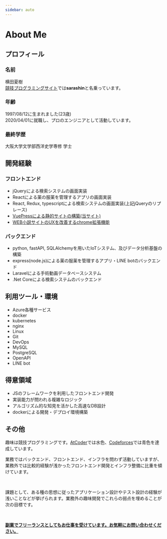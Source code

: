 ```yaml
---
sidebar: auto
---
```


# About Me

## プロフィール

### 名前

横田夏樹  
[競技プログラミングサイト](https://atcoder.jp/users/sarashin)では**sarashin**と名乗っています。

### 年齢

1997/08/12に生まれました(23歳)  
2020/04/01に就職し、プロのエンジニアとして活動しています。

### 最終学歴

大阪大学文学部西洋史学専修 学士

## 開発経験

### フロントエンド

- jQueryによる検索システムの画面実装
- Reactによる薬の服薬を管理するアプリの画面実装
- React, Redux, typescriptによる検索システムの画面実装(上記jQueryのリプレース)
- [VuePressによる静的サイトの構築(当サイト)](/)
- [WEB小説サイトのUXを改善するchrome拡張機能](https://github.com/sarashinanikki/seamless_reader)

### バックエンド

- python, fastAPI, SQLAlchemyを用いたIoTシステム、及びデータ分析基盤の構築
- express(node.js)による薬の服薬を管理するアプリ・LINE botのバックエンド
- Laravelによる手術動画データベースシステム
- .Net Coreによる検索システムのバックエンド

## 利用ツール・環境

- Azure各種サービス
- docker
- kubernetes
- nginx
- Linux
- Git
- DevOps
- MySQL
- PostgreSQL
- OpenAPI
- LINE bot

## 得意領域

- JSのフレームワークを利用したフロントエンド開発
- 実装能力が問われる複雑なロジック
- アルゴリズム的な知見を活かした高速なDB設計
- dockerによる開発・デプロイ環境構築

## その他

趣味は競技プログラミングです。[AtCoder](https://atcoder.jp/users/sarashin)では水色、[Codeforces](https://codeforces.com/profile/sarashin)では青色を達成しています。

業務ではバックエンド、フロントエンド、インフラを問わず活動していますが、業務外では比較的経験が浅かったフロントエンド開発とインフラ整備に比重を傾けています。

<br>

課題として、ある種の思想に従ったアプリケーション設計やテスト設計の経験が浅いことなどが挙げられます。業務外の趣味開発でこれらの弱点を埋めることが次の目標です。

<br>

[<b>副業でフリーランスとしてもお仕事を受けています。お気軽にお問い合わせください。</b>](/contact/)
